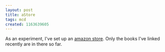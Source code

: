 ```yaml
---
layout: post
title: aStore
tags: mcd
created: 1163639605
---
```

As an experiment, I've set up an [amazon store](http://astore.amazon.com/mcdema-20).  Only the books I've linked recently are in there so far.

